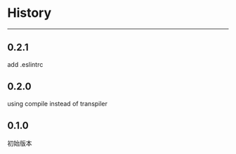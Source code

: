 # History

---

## 0.2.1

add .eslintrc

## 0.2.0

using compile instead of transpiler

## 0.1.0

初始版本

